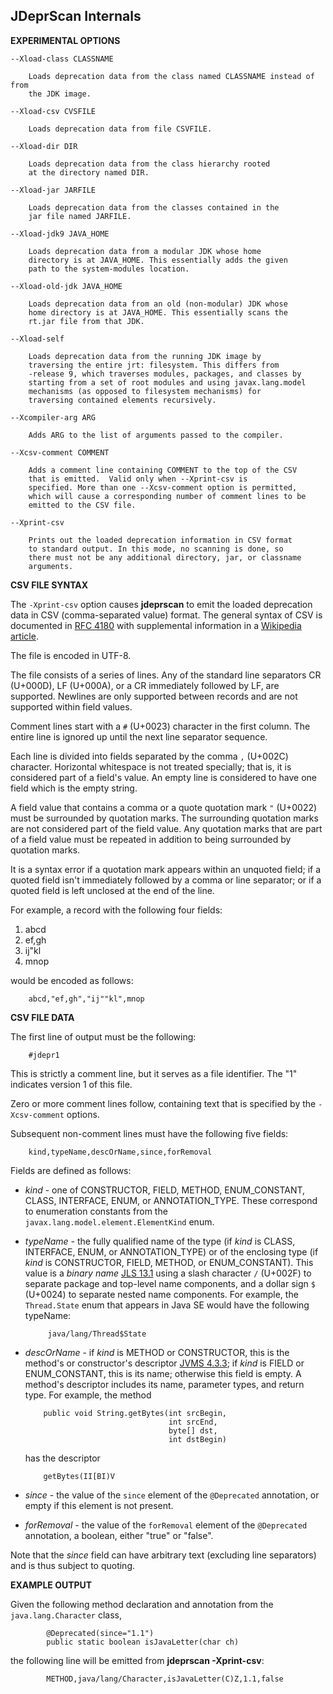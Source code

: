 <!--

Copyright (c) 2016, Oracle and/or its affiliates. All rights reserved.
DO NOT ALTER OR REMOVE COPYRIGHT NOTICES OR THIS FILE HEADER.

This code is free software; you can redistribute it and/or modify it
under the terms of the GNU General Public License version 2 only, as
published by the Free Software Foundation.  Oracle designates this
particular file as subject to the "Classpath" exception as provided
by Oracle in the LICENSE file that accompanied this code.

This code is distributed in the hope that it will be useful, but WITHOUT
ANY WARRANTY; without even the implied warranty of MERCHANTABILITY or
FITNESS FOR A PARTICULAR PURPOSE.  See the GNU General Public License
version 2 for more details (a copy is included in the LICENSE file that
accompanied this code).

You should have received a copy of the GNU General Public License version
2 along with this work; if not, write to the Free Software Foundation,
Inc., 51 Franklin St, Fifth Floor, Boston, MA 02110-1301 USA.

Please contact Oracle, 500 Oracle Parkway, Redwood Shores, CA 94065 USA
or visit www.oracle.com if you need additional information or have any
questions.

-->


JDeprScan Internals
-----

**EXPERIMENTAL OPTIONS**

    --Xload-class CLASSNAME

        Loads deprecation data from the class named CLASSNAME instead of from
        the JDK image.

    --Xload-csv CVSFILE

        Loads deprecation data from file CSVFILE.

    --Xload-dir DIR

        Loads deprecation data from the class hierarchy rooted
        at the directory named DIR.

    --Xload-jar JARFILE

        Loads deprecation data from the classes contained in the
        jar file named JARFILE.

    --Xload-jdk9 JAVA_HOME

        Loads deprecation data from a modular JDK whose home
        directory is at JAVA_HOME. This essentially adds the given
        path to the system-modules location.

    --Xload-old-jdk JAVA_HOME

        Loads deprecation data from an old (non-modular) JDK whose
        home directory is at JAVA_HOME. This essentially scans the
        rt.jar file from that JDK.

    --Xload-self

        Loads deprecation data from the running JDK image by
        traversing the entire jrt: filesystem. This differs from
        -release 9, which traverses modules, packages, and classes by
        starting from a set of root modules and using javax.lang.model
        mechanisms (as opposed to filesystem mechanisms) for
        traversing contained elements recursively.

    --Xcompiler-arg ARG

        Adds ARG to the list of arguments passed to the compiler.

    --Xcsv-comment COMMENT

        Adds a comment line containing COMMENT to the top of the CSV
        that is emitted.  Valid only when --Xprint-csv is
        specified. More than one --Xcsv-comment option is permitted,
        which will cause a corresponding number of comment lines to be
        emitted to the CSV file.

    --Xprint-csv

        Prints out the loaded deprecation information in CSV format
        to standard output. In this mode, no scanning is done, so
        there must not be any additional directory, jar, or classname
        arguments.

**CSV FILE SYNTAX**

The `-Xprint-csv` option causes **jdeprscan** to emit the loaded
deprecation data in CSV (comma-separated value) format.  The general
syntax of CSV is documented in [RFC 4180][RFC] with supplemental
information in a [Wikipedia article][wiki].

The file is encoded in UTF-8.

The file consists of a series of lines. Any of the standard line
separators CR (U+000D), LF (U+000A), or a CR immediately followed by
LF, are supported. Newlines are only supported between records and
are not supported within field values.

Comment lines start with a `#` (U+0023) character in the first
column. The entire line is ignored up until the next line separator
sequence.

Each line is divided into fields separated by the comma `,` (U+002C)
character.  Horizontal whitespace is not treated specially; that is,
it is considered part of a field's value. An empty line is considered
to have one field which is the empty string.

A field value that contains a comma or a quote quotation mark `"`
(U+0022) must be surrounded by quotation marks. The surrounding
quotation marks are not considered part of the field value. Any
quotation marks that are part of a field value must be repeated in
addition to being surrounded by quotation marks.

It is a syntax error if a quotation mark appears within an unquoted field;
if a quoted field isn't immediately followed by a comma or line
separator; or if a quoted field is left unclosed at the end of the line.

For example, a record with the following four fields:

1. abcd
2. ef,gh
3. ij"kl
4. mnop

would be encoded as follows:

        abcd,"ef,gh","ij""kl",mnop

**CSV FILE DATA**

The first line of output must be the following:

        #jdepr1

This is strictly a comment line, but it serves as a file
identifier. The "1" indicates version 1 of this file.

Zero or more comment lines follow, containing text that is specified
by the `-Xcsv-comment` options.

Subsequent non-comment lines must have the following five fields:

        kind,typeName,descOrName,since,forRemoval

Fields are defined as follows:

 * _kind_ - one of CONSTRUCTOR, FIELD, METHOD, ENUM\_CONSTANT,
   CLASS, INTERFACE, ENUM, or ANNOTATION\_TYPE. These correspond to
   enumeration constants from the `javax.lang.model.element.ElementKind`
   enum.

 * _typeName_ - the fully qualified name of the type (if *kind* is
   CLASS, INTERFACE, ENUM, or ANNOTATION\_TYPE) or of the enclosing
   type (if _kind_ is CONSTRUCTOR, FIELD, METHOD, or
   ENUM\_CONSTANT). This value is a _binary name_ [JLS 13.1][jls131]
   using a slash character `/` (U+002F) to separate package and
   top-level name components, and a dollar sign `$` (U+0024) to
   separate nested name components. For example, the `Thread.State`
   enum that appears in Java SE would have the following typeName:

            java/lang/Thread$State

 * _descOrName_ - if _kind_ is METHOD or CONSTRUCTOR, this is the method's
   or constructor's descriptor [JVMS 4.3.3][jvms433]; if _kind_ is FIELD or
   ENUM\_CONSTANT, this is its name; otherwise this field is empty.
   A method's descriptor includes its name, parameter types, and return
   type. For example, the method

           public void String.getBytes(int srcBegin,
                                       int srcEnd,
                                       byte[] dst,
                                       int dstBegin)

   has the descriptor

           getBytes(II[BI)V

 * _since_ - the value of the `since` element of the `@Deprecated`
   annotation, or empty if this element is not present.

 * _forRemoval_ - the value of the `forRemoval` element of the
   `@Deprecated` annotation, a boolean, either "true" or "false".

Note that the _since_ field can have arbitrary text (excluding
line separators) and is thus subject to quoting.

**EXAMPLE OUTPUT**

Given the following method declaration and annotation from the
`java.lang.Character` class,

            @Deprecated(since="1.1")
            public static boolean isJavaLetter(char ch)

the following line will be emitted from **jdeprscan -Xprint-csv**:

            METHOD,java/lang/Character,isJavaLetter(C)Z,1.1,false


[RFC]: https://www.ietf.org/rfc/rfc4180.txt

[wiki]: https://en.wikipedia.org/wiki/Comma-separated_values

[jls131]: http://docs.oracle.com/javase/specs/jls/se8/html/jls-13.html#jls-13.1

[jvms433]: http://docs.oracle.com/javase/specs/jvms/se8/html/jvms-4.html#jvms-4.3.3
